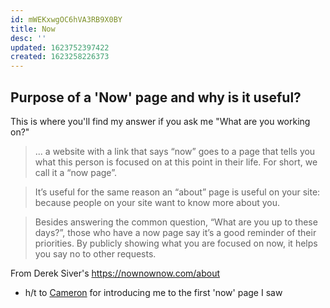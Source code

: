 ```yaml
---
id: mWEKxwgOC6hVA3RB9X0BY
title: Now
desc: ''
updated: 1623752397422
created: 1623258226373
---
```


## Purpose of a 'Now' page and why is it useful?

This is where you'll find my answer if you ask me "What are you working on?"

> ... a website with a link that says “now” goes to a page that tells you what this person is focused on at this point in their life. For short, we call it a “now page”.

> It’s useful for the same reason an “about” page is useful on your site: because people on your site want to know more about you.

> Besides answering the common question, “What are you up to these days?”, those who have a now page say it’s a good reminder of their priorities. By publicly showing what you are focused on now, it helps you say no to other requests.

From Derek Siver's https://nownownow.com/about

* h/t to [Cameron](https://github.com/hydrosquall) for introducing me to the first 'now' page I saw 

